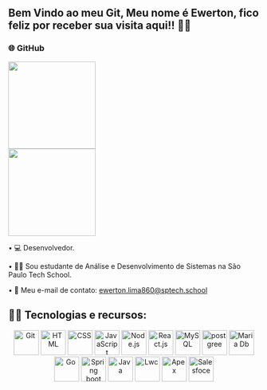 ## Bem Vindo ao meu Git, Meu nome é Ewerton, fico feliz por receber sua visita aqui!! 👨‍💻


### 🌐 GitHub

<div>
    <a href="https://github.com/EwertonLima2002">
        <img height="175em" src="https://github-readme-stats.vercel.app/api?username=EwertonLima2002&show_icons=true&theme=tokyonight">
    </a>
</div>

<div>
    <a href="https://github.com/EwertonLima2002">
        <img height="175em" src="https://github-readme-stats.vercel.app/api/top-langs/?username=EwertonLima2002&theme=tokyonight&layout=compact&hide=css,html&langs_count=8">
    </a>
</div>

• 💻 Desenvolvedor.

• 👨‍🎓 Sou estudante de Análise e Desenvolvimento de Sistemas na São Paulo Tech School.

• 📧 Meu e-mail de contato: ewerton.lima860@sptech.school

## 👨‍💻 Tecnologias e recursos:

<div align="center">
    <img height="50" src="https://user-images.githubusercontent.com/25181517/192108372-f71d70ac-7ae6-4c0d-8395-51d8870c2ef0.png" alt="Git" title="Git" />
    <img height="50" src="https://user-images.githubusercontent.com/25181517/192158954-f88b5814-d510-4564-b285-dff7d6400dad.png" alt="HTML" title="HTML" />
    <img height="50" src="https://user-images.githubusercontent.com/25181517/183898674-75a4a1b1-f960-4ea9-abcb-637170a00a75.png" alt="CSS" title="CSS" />
    <img height="50" src="https://user-images.githubusercontent.com/25181517/117447155-6a868a00-af3d-11eb-9cfe-245df15c9f3f.png" alt="JavaScript" title="JavaScript" />
    <img height="50" src="https://user-images.githubusercontent.com/25181517/183568594-85e280a7-0d7e-4d1a-9028-c8c2209e073c.png" alt="Node.js" title="Node.js" />
     <img height="50" src="https://static-00.iconduck.com/assets.00/react-original-wordmark-icon-840x1024-vhmauxp6.png" alt="React.js" title="React" />
    <img height="50" src="https://user-images.githubusercontent.com/25181517/183896128-ec99105a-ec1a-4d85-b08b-1aa1620b2046.png" alt="MySQL" title="MySQL" />
        <img height="50" src="https://w7.pngwing.com/pngs/657/27/png-transparent-postgresql-original-wordmark-logo-icon.png" alt="postgree" title="postgree" />
    <img height="50" src="https://www.tutorlinux.com.br/wp-content/uploads/2017/07/mariadb-logo.png" alt="Maria Db" title="Maria Db" />
 <img height="50" src="https://i.pinimg.com/originals/f0/1f/69/f01f692c14ed47421cbc564ae4bf0ed3.png" alt="Go" title="Go" />
     <img height="50" src="https://bgasparotto.com/wp-content/uploads/2017/12/spring-boot-logo.png" alt="Spring boot" title="Spring boot" />
    <img height="50" src="https://cdn.jsdelivr.net/gh/devicons/devicon/icons/java/java-original.svg" alt="Java" title="Java" />
  <img height="50" src="https://www.awesomelwc.com/resources/lwc.png" alt="Lwc" title="Lwc" />
    <img height="50" src="https://www.opencodez.com/wp-content/uploads/2018/04/Learning-Apex-Salesforce.png" alt="Apex" title="Apex" />
     <img height="50" src="https://upload.wikimedia.org/wikipedia/commons/thumb/f/f9/Salesforce.com_logo.svg/2560px-Salesforce.com_logo.svg.png" alt="Salesfoce" title="Salesforce" />
  
</div>
